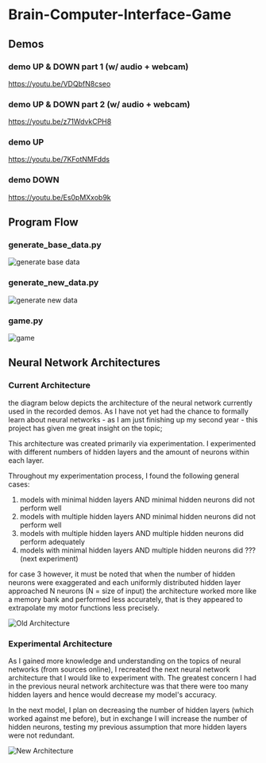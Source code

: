 # Brain-Computer-Interface-Game

## Demos

### demo UP & DOWN part 1 (w/ audio + webcam)

https://youtu.be/VDQbfN8cseo

### demo UP & DOWN part 2 (w/ audio + webcam)

https://youtu.be/z71WdvkCPH8

### demo UP

https://youtu.be/7KFotNMFdds

### demo DOWN

https://youtu.be/Es0pMXxob9k



## Program Flow

### generate_base_data.py 

![generate base data](https://user-images.githubusercontent.com/31304414/125176806-6ff59000-e18b-11eb-95c7-2fc273f4d39a.png)

### generate_new_data.py

![generate new data](https://user-images.githubusercontent.com/31304414/125176811-7257ea00-e18b-11eb-815a-41838d73fd94.png)

### game.py 

![game](https://user-images.githubusercontent.com/31304414/125176813-7421ad80-e18b-11eb-9267-db8afa63bee4.png)


## Neural Network Architectures

### Current Architecture

the diagram below depicts the architecture of the neural network currently used in the recorded demos. As I have not yet had the chance to formally learn about neural networks - as I am just finishing up my second year - this project has given me great insight on the topic;

This architecture was created primarily via experimentation. I experimented with different numbers of hidden layers and the amount of neurons within each layer. 

Throughout my experimentation process, I found the following general cases:

1) models with minimal hidden layers AND minimal hidden neurons did not perform well
2) models with multiple hidden layers AND  minimal hidden neurons did not perform well
3) models with multiple hidden layers AND multiple hidden neurons did perform adequately
4) models with minimal hidden layers AND multiple hidden neurons did ??? (next experiment)

for case 3 however, it must be noted that when the number of hidden neurons were exaggerated and each uniformly distributed hidden layer approached N neurons (N = size of input) the architecture worked more like a memory bank and performed less accurately, that is they appeared to extrapolate my motor functions less precisely.

![Old Architecture](https://user-images.githubusercontent.com/31304414/125176830-987d8a00-e18b-11eb-902d-42e2e01a3dc6.png)

### Experimental Architecture

As I gained more knowledge and understanding on the topics of neural networks (from sources online), I recreated the next neural network architecture that I would like to experiment with. The greatest concern I had in the previous neural network architecture was that there were too many hidden layers and hence would decrease my model's accuracy.

In the next model, I plan on decreasing the number of hidden layers (which worked against me before), but in exchange I will increase the number of hidden neurons, testing my previous assumption that more hidden layers were not redundant.

![New Architecture](https://user-images.githubusercontent.com/31304414/125176831-9a474d80-e18b-11eb-84b5-74868f70e11e.png)
